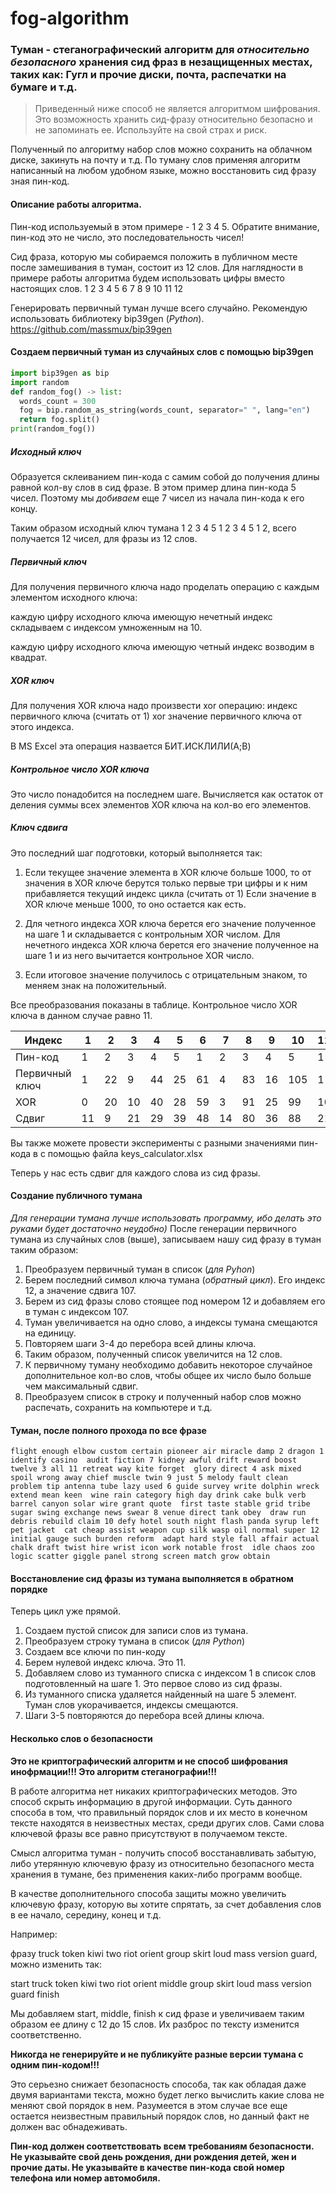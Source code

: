 # fog-algorithm

### Туман - стеганографический алгоритм для _относительно безопасного_ хранения сид фраз в незащищенных местах, таких как: Гугл и прочие диски, почта, распечатки на бумаге и т.д.

> Приведенный ниже способ не является алгоритмом шифрования. Это возможность хранить сид-фразу относительно безопасно и не запоминать ее. Используйте на свой страх и риск.

Полученный по алгоритму набор слов можно сохранить на облачном диске, закинуть на почту и т.д. 
По туману слов применяя алгоритм написанный на любом удобном языке, можно восстановить сид фразу зная пин-код.


#### Описание работы алгоритма.

Пин-код используемый в этом примере - 1 2 3 4 5. Обратите внимание, пин-код это не число, это последовательность чисел!

Сид фраза, которую мы собираемся положить в публичном месте после замешивания в туман, состоит из 12 слов.
Для наглядности в примере работы алгоритма будем использовать цифры вместо настоящих слов.
1 2 3 4 5 6 7 8 9 10 11 12

Генерировать первичный туман лучше всего случайно.
Рекомендую использовать библиотеку bip39gen (_Python_).
<https://github.com/massmux/bip39gen>

#### Создаем первичный туман из случайных слов с помощью bip39gen

```python
import bip39gen as bip
import random
def random_fog() -> list:
  words_count = 300
  fog = bip.random_as_string(words_count, separator=" ", lang="en")
  return fog.split()
print(random_fog())
```


##### Исходный ключ
Образуется склеиванием пин-кода с самим собой до получения длины равной кол-ву слов в сид фразе.
В этом пример длина пин-кода 5 чисел. Поэтому мы _добиваем_ еще 7 чисел из начала пин-кода к его концу.

Таким образом исходный ключ тумана 1 2 3 4 5 1 2 3 4 5 1 2, всего получается 12 чисел, для фразы из 12 слов.

##### Первичный ключ
Для получения первичного ключа надо проделать операцию с каждым элементом исходного ключа:

каждую цифру исходного ключа имеющую нечетный индекс складываем с индексом умноженным на 10.

каждую цифру исходного ключа имеющую четный индекс возводим в квадрат.

##### XOR ключ
Для получения XOR ключа надо произвести xor операцию: индекс первичного ключа (считать от 1) xor значение первичного ключа от этого индекса.

В MS Excel эта операция назвается БИТ.ИСКЛИЛИ(A;B)

##### Контрольное число XOR ключа
Это число понадобится на последнем шаге. Вычисляется как остаток от деления суммы всех элементов XOR ключа на кол-во его элементов.

##### Ключ сдвига
Это последний шаг подготовки, который выполняется так:

1. Если текущее значение элемента в XOR ключе больше 1000, то от значения в XOR  ключе берутся только первые три цифры и к ним прибавляется текущий индекс цикла (считать от 1)
   Если значение в XOR ключе меньше 1000, то оно остается как есть.

2. Для четного индекса XOR ключа берется его значение полученное на шаге 1 и складывается с контрольным XOR числом.
   Для нечетного индекса XOR ключа берется его значение полученное на шаге 1 и из него вычитается контрольное XOR число.

3. Если итоговое значение получилось с отрицательным знаком, то меняем знак на положительный.   


Все преобразования показаны в таблице. Контрольное число XOR ключа в данном случае равно 11.

|   Индекс	    |   1	|   2	|   3	|   4	|   5	|   6	|   7	|   8	|   9	|   10	|   11	|   12	|
|---	        |---	|---	|---	|---	|---	|---	|---	|---	|---	|---	|---	|---	|
|Пин-код        |   1 	|   2	|   3	|   4	|   5	|   1	|   2	|   3	|   4	|   5	|   1	|   2	|
|Первичный ключ |   1	|  22	|   9	|   44	|   25	|   61	|   4	|   83	|   16	|   105	|   1	|   122	|
|XOR         	|   0   |  20 	|  10 	|   40	|   28	|   59	|   3	|   91	|   25	|   99	|   10	|  118 	|
|Сдвиг  	    |   11	|  9 	|  21 	|   29	|   39	|   48	|   14	|   80	|   36	|   88	|   21	|  107 	|

Вы также можете провести эксперименты с разными значениями пин-кода в с помощью файла keys_calculator.xlsx 


Теперь у нас есть сдвиг для каждого слова из сид фразы.

#### Создание публичного тумана
_Для генерации тумана лучше использовать программу, ибо делать это руками будет достаточно неудобно)_
После генерации первичного тумана из случайных слов (выше), записываем нашу сид фразу в туман таким образом:
1. Преобразуем первичный туман в список (_для Pyhon_)
2. Берем последний символ ключа тумана (_обратный цикл_). Его индекс 12, а значение сдвига 107.
3. Берем из сид фразы слово стоящее под номером 12 и добавляем его в туман с индексом 107.
4. Туман увеличивается на одно слово, а индексы тумана смещаются на единицу.
5. Повторяем шаги 3-4 до перебора всей длины ключа.
6. Таким образом, полученный список увеличится на 12 слов.
7. К первичному туману необходимо добавить некоторое случайное дополнительное кол-во слов, чтобы общее их число было больше чем максимальный сдвиг.
8. Преобразуем список в строку и полученный набор слов можно распечать, сохранить на компьютере и т.д.



#### Туман, после полного прохода по все фразе
`
flight enough elbow custom certain pioneer air miracle damp 2 dragon 1 identify casino 
audit fiction 7 kidney awful drift reward boost twelve 3 all 11 retreat way kite forget 
glory direct 4 ask mixed spoil wrong away chief muscle twin 9 just 5 melody fault clean 
problem tip antenna tube lazy used 6 guide survey write dolphin wreck extend mean keen 
wine rain category high day drink cake bulk verb barrel canyon solar wire grant quote 
first taste stable grid tribe sugar swing exchange news swear 8 venue direct tank obey 
draw run debris rebuild claim 10 defy hotel south night flash panda syrup left pet jacket 
cat cheap assist weapon cup silk wasp oil normal super 12 initial gauge such burden reform 
adapt hard style fall affair actual chalk draft twist hire wrist icon work notable frost 
idle chaos zoo logic scatter giggle panel strong screen match grow obtain
`

#### Восстановление сид фразы из тумана выполняется в обратном порядке
Теперь цикл уже прямой.
1. Создаем пустой список для записи слов из тумана.
2. Преобразуем строку тумана в список (_для Python_)
3. Создаем все ключи по пин-коду
4. Берем нулевой индекс ключа. Это 11.
5. Добавляем слово из туманного списка с индексом 1 в список слов подготовленный на шаге 1. Это первое слово из сид фразы.
6. Из туманного списка удаляется найденный на шаге 5 элемент. Туман слов укорачивается, индексы смещаются.
7. Шаги 3-5 повторяются до перебора всей длины ключа.


#### Несколько слов о безопасности

__Это не криптографический алгоритм и не способ шифрования инофрмации!!! Это алгоритм стеганографии!!!__

В работе алгоритма нет никаких криптографических методов. Это способ скрыть информацию в другой информации. Суть данного способа в том, что правильный порядок слов и их место в конечном тексте
находятся в неизвестных местах, среди других слов. Сами слова ключевой фразы все равно присутствуют в получаемом тексте.

Смысл алгоритма туман - получить способ восстанавливать забытую, либо утерянную ключевую фразу из относительно безопасного места хранения в тумане, без применения каких-либо программ вообще.

В качестве дополнительного способа защиты можно увеличить ключевую фразу, которую вы хотите спрятать, за счет добавления слов в ее начало, середину, конец и т.д.

Например:

фразу truck token kiwi two riot orient group skirt loud mass version guard, можно изменить так:

start truck token kiwi two riot orient middle group skirt loud mass version guard finish

Мы добавляем start, middle, finish к сид фразе и увеличиваем таким образом  ее длину с 12 до 15 слов. Их разброс по тексту изменится соответственно.

__Никогда не генерируйте и не публикуйте разные версии тумана с одним пин-кодом!!!__

Это серьезно снижает безопасность способа, так как обладая даже двумя вариантами текста, можно будет легко вычислить какие слова не меняют свой порядок в нем.
Разумеется в этом случае все еще остается неизвестным правильный порядок слов, но данный факт не должен вас обнадеживать.

__Пин-код должен соответствовать всем требованиям безопасности. Не указывайте свой день рождения, дни рождения детей, жен и прочие даты. 
Не указывайте в качестве пин-кода свой номер телефона или номер автомобиля.__


